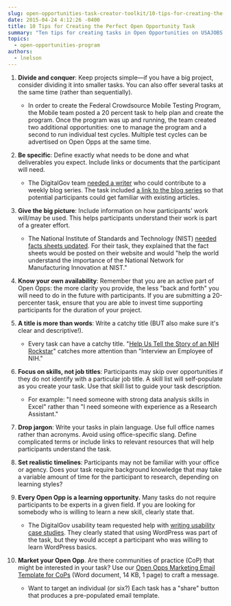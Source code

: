 ```yaml
---
slug: open-opportunities-task-creator-toolkit/10-tips-for-creating-the-perfect-open-opportunity-task
date: 2015-04-24 4:12:26 -0400
title: 10 Tips for Creating the Perfect Open Opportunity Task
summary: "Ten tips for creating tasks in Open Opportunities on USAJOBS."
topics:
  - open-opportunities-program
authors:
  - lnelson
---
```


1. **Divide and conquer**: Keep projects simple&mdash;if you have a big project, consider dividing it into smaller tasks. You can also offer several tasks at the same time (rather than sequentially).

   - In order to create the Federal Crowdsource Mobile Testing Program, the Mobile team posted a 20 percent task to help plan and create the program. Once the program was up and running, the team created two additional opportunities: one to manage the program and a second to run individual test cycles. Multiple test cycles can be advertised on Open Opps at the same time.

2. **Be specific**: Define exactly what needs to be done and what deliverables you expect. Include links or documents that the participant will need.

   - The DigitalGov team [needed a writer](https://openopps.usajobs.gov/tasks/25) who could contribute to a weekly blog series. The task included [a link to the blog series](https://www.usajobs.gov/tag/trends-on-tuesday/) so that potential participants could get familiar with existing articles.

3. **Give the big picture**: Include information on how participants' work will/may be used. This helps participants understand their work is part of a greater effort.

   - The National Institute of Standards and Technology (NIST) [needed facts sheets updated](https://openopps.usajobs.gov/tasks/24). For their task, they explained that the fact sheets would be posted on their website and would "help the world understand the importance of the National Network for Manufacturing Innovation at NIST."

4. **Know your own availability**: Remember that you are an active part of Open Opps: the more clarity you provide, the less "back and forth" you will need to do in the future with participants. If you are submitting a 20-percenter task, ensure that you are able to invest time supporting participants for the duration of your project.

5. **A title is more than words**: Write a catchy title (BUT also make sure it's clear and descriptive!).

   - Every task can have a catchy title. "[Help Us Tell the Story of an NIH Rockstar](http://gsablogs.gsa.gov/dsic/2013/05/07/help-us-tell-the-story-about-a-nih-rockstar-who-is-creating-modular-on-the-go-content/)" catches more attention than "Interview an Employee of NIH."

6. **Focus on skills, not job titles**: Participants may skip over opportunities if they do not identify with a particular job title. A skill list will self-populate as you create your task. Use that skill list to guide your task description.

   - For example: "I need someone with strong data analysis skills in Excel" rather than "I need someone with experience as a Research Assistant."

7. **Drop jargon**: Write your tasks in plain language. Use full office names rather than acronyms. Avoid using office-specific slang. Define complicated terms or include links to relevant resources that will help participants understand the task.

8. **Set realistic timelines**: Participants may not be familiar with your office or agency. Does your task require background knowledge that may take a variable amount of time for the participant to research, depending on learning styles?

9. **Every Open Opp is a learning opportunity.** Many tasks do not require participants to be experts in a given field. If you are looking for somebody who is willing to learn a new skill, clearly state that.

   - The DigitalGov usability team requested help with [writing usability case studies](https://openopps.usajobs.gov/tasks/18). They clearly stated that using WordPress was part of the task, but they would accept a participant who was willing to learn WordPress basics.

10. **Market your Open Opp**. Are there communities of practice (CoP) that might be interested in your task? Use our [Open Opps Marketing Email Template for CoPs](https://s3.amazonaws.com/digitalgov/_legacy-img/2015/04/Open-Opps-Marketing-Email-Template-for-CoPs.docx) (Word document, 14 KB, 1 page) to craft a message.
    - Want to target an individual (or six?) Each task has a "share" button that produces a pre-populated email template.
